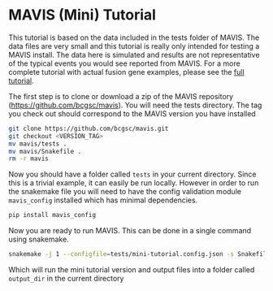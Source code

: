 # MAVIS (Mini) Tutorial

This tutorial is based on the data included in the tests folder of
MAVIS. The data files are very small and this tutorial is really only
intended for testing a MAVIS install. The data here is simulated and
results are not representative of the typical events you would see
reported from MAVIS. For a more complete tutorial with actual fusion
gene examples, please see the [full tutorial](../../tutorials/full/).

The first step is to clone or download a zip of the MAVIS repository
(<https://github.com/bcgsc/mavis>). You will need the tests directory.
The tag you check out should correspond to the MAVIS version you have
installed

```bash
git clone https://github.com/bcgsc/mavis.git
git checkout <VERSION_TAG>
mv mavis/tests .
mv mavis/Snakefile .
rm -r mavis
```

Now you should have a folder called `tests` in your current directory. Since this is a trivial
example, it can easily be run locally. However in order to run the snakemake file you will need
to have the config validation module `mavis_config` installed which has minimal dependencies.

```bash
pip install mavis_config
```

Now you are ready to run MAVIS. This can be done in a single command using snakemake.

```bash
snakemake -j 1 --configfile=tests/mini-tutorial.config.json -s Snakefile
```

Which will run the mini tutorial version and output files into a folder called `output_dir` in the
current directory
